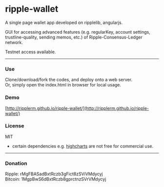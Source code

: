 # ripple-wallet

A single page wallet app developed on ripplelib, angularjs.

GUI for accessing advanced features (e.g. regularKey, account settings, trustline-quality, sending memos, etc.) of Ripple-Consensus-Ledger network.

Testnet access available.

---

### Use
Clone/download/fork the codes, and deploy onto a web server.  
Or, simply open the index.html in browser for local usage.

### Demo
[http://ripplerm.github.io/ripple-wallet/](http://ripplerm.github.io/ripple-wallet/)

### License
MIT  

* certain dependencies e.g. [highcharts](https://www.highcharts.com/license) are not free for commercial use.

---

### Donation
Ripple: rMgFBASadBxtRczb3gFict8zSViVMdycyj  
Bitcoin: 1MgpBwS6dBxtRczb8gprctnzSVrVMdycyj
